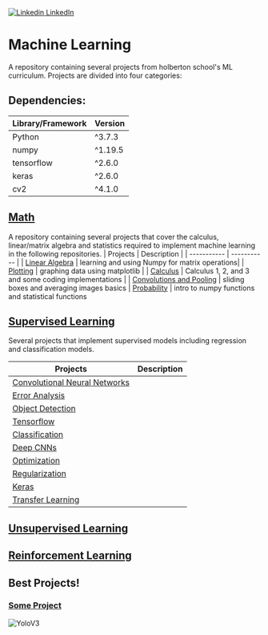 [![Linkedin](https://i.stack.imgur.com/gVE0j.png) LinkedIn](https://www.linkedin.com/in/-isaacgreen-)

# Machine Learning
A repository containing several projects from holberton school's ML curriculum. Projects are divided into four categories:

## Dependencies:
| Library/Framework  | Version |
| ------------------ | ------- |
| Python             | ^3.7.3  |
| numpy              | ^1.19.5 |
| tensorflow         | ^2.6.0  |
| keras              | ^2.6.0  |
| cv2                | ^4.1.0  |

## [Math](https://github.com/IsaacGreenMachine/holbertonschool-machine_learning/tree/main/math)
A repository containing several projects that cover the calculus, linear/matrix algebra and statistics required to implement machine learning in the following repositories.
| Projects | Description |
| ----------- | ----------- |
| [Linear Algebra](https://github.com/IsaacGreenMachine/holbertonschool-machine_learning/tree/main/math/0x00-linear_algebra) | learning and using Numpy for matrix operations| 
| [Plotting](https://github.com/IsaacGreenMachine/holbertonschool-machine_learning/tree/main/math/0x01-plotting) | graphing data using matplotlib |
| [Calculus](https://github.com/IsaacGreenMachine/holbertonschool-machine_learning/tree/main/math/0x02-calculus) | Calculus 1, 2, and 3 and some coding implementations |
| [Convolutions and Pooling](https://github.com/IsaacGreenMachine/holbertonschool-machine_learning/tree/main/math/0x03-convolutions_and_pooling) | sliding boxes and averaging images basics
| [Probability](https://github.com/IsaacGreenMachine/holbertonschool-machine_learning/tree/main/math/0x03-probability) | intro to numpy functions and statistical functions

## [Supervised Learning](https://github.com/IsaacGreenMachine/holbertonschool-machine_learning/tree/main/supervised_learning)
Several projects that implement supervised models including regression and classification models.

| Projects | Description |
| ----------- | ----------- |
| [Convolutional Neural Networks](https://github.com/IsaacGreenMachine/holbertonschool-machine_learning/tree/main/supervised_learning/0x00-cnn) |  |
| [Error Analysis](https://github.com/IsaacGreenMachine/holbertonschool-machine_learning/tree/main/supervised_learning/0x00-error_analysis) |
| [Object Detection](https://github.com/IsaacGreenMachine/holbertonschool-machine_learning/tree/main/supervised_learning/0x00-object_detection) |
| [Tensorflow](https://github.com/IsaacGreenMachine/holbertonschool-machine_learning/tree/main/supervised_learning/0x00-tensorflow) |
| [Classification](https://github.com/IsaacGreenMachine/holbertonschool-machine_learning/tree/main/supervised_learning/0x01-classification) |
| [Deep CNNs](https://github.com/IsaacGreenMachine/holbertonschool-machine_learning/tree/main/supervised_learning/0x01-deep_cnns) |
| [Optimization](https://github.com/IsaacGreenMachine/holbertonschool-machine_learning/tree/main/supervised_learning/0x01-optimization) |
| [Regularization](https://github.com/IsaacGreenMachine/holbertonschool-machine_learning/tree/main/supervised_learning/0x01-regularization) |
| [Keras](https://github.com/IsaacGreenMachine/holbertonschool-machine_learning/tree/main/supervised_learning/0x02-keras) |
| [Transfer Learning](https://github.com/IsaacGreenMachine/holbertonschool-machine_learning/tree/main/supervised_learning/0x02-transfer_learning) |

## [Unsupervised Learning]()
## [Reinforcement Learning]()




## Best Projects!
### [Some Project]()
![YoloV3](https://miro.medium.com/max/626/1*tZXkFkkK2pM2SnxWTZmerA.png)
